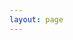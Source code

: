 ```yaml
---
layout: page
---
```


<script setup>
    import LibComponent from "../.vitepress/components/IPUCSLibraryVue.vue"
</script>

<div class="home-container">
    <LibComponent />
</div>

<style>
    .home-container {
        width: 100vw;
        display: flex;
        flex-direction: column;
        align-items: center;
        justify-content: center;
    }
</style>
